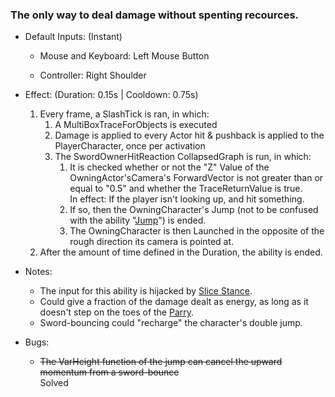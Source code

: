 ### The only way to deal damage without spenting recources.

- Default Inputs: (Instant)
    
    - Mouse and Keyboard: Left Mouse Button
        
    - Controller: Right Shoulder
        
- Effect: (Duration: 0.15s | Cooldown: 0.75s)
    
    1.  Every frame, a SlashTick is ran, in which:
        1.  A MultiBoxTraceForObjects is executed
        2.  Damage is applied to every Actor hit & pushback is applied to the PlayerCharacter, once per activation
        3.  The SwordOwnerHitReaction CollapsedGraph is run, in which:
            1.  It is checked whether or not the "Z" Value of the OwningActor'sCamera's ForwardVector is not greater than or equal to "0.5" and whether the TraceReturnValue is true.  
                In effect: If the player isn't looking up, and hit something.
            2.  If so, then the OwningCharacter's Jump (not to be confused with the ability "[Jump](../../../../../Underground%20Anomalies/Design%20Notes/PC%20Variations/Ultion/Abilities/Jump.md)") is ended.
            3.  The OwningCharacter is then Launched in the opposite of the rough direction its camera is pointed at.
    2.  After the amount of time defined in the Duration, the ability is ended.
- Notes:
    
    - The input for this ability is hijacked by [Slice Stance](../../../../../Underground%20Anomalies/Design%20Notes/PC%20Variations/Ultion/Abilities/Slice%20Stance.md).
    - Could give a fraction of the damage dealt as energy, as long as it doesn't step on the toes of the [Parry](../../../../../Underground%20Anomalies/Design%20Notes/PC%20Variations/Ultion/Abilities/Parry.md).
    - Sword-bouncing could "recharge" the character's double jump.
- Bugs:
    
    - ~~The VarHeight function of the jump can cancel the upward momentum from a sword-bounce~~  
        Solved